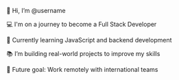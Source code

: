 👋 Hi, I’m @username

💻 I'm on a journey to become a Full Stack Developer

🌱 Currently learning JavaScript and backend development

📚 I’m building real-world projects to improve my skills

🚀 Future goal: Work remotely with international teams
